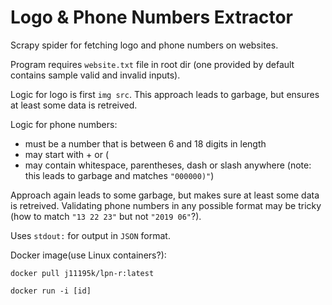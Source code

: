 # Logo &amp; Phone Numbers Extractor

Scrapy spider for fetching logo and phone numbers on websites.

Program requires `website.txt` file in root dir (one provided by default contains sample valid and invalid inputs). 

Logic for logo is first `img src`. This approach leads to garbage, but ensures at least some data is retreived. 

Logic for phone numbers: 
- must be a number that is between 6 and 18 digits in length
- may start with + or (
- may contain whitespace, parentheses, dash or slash anywhere (note: this leads to garbage and matches `"000000)"`)
                         
Approach again leads to some garbage, but makes sure at least some data is retreived. Validating phone numbers in any possible format may
be tricky (how to match `"13 22 23"` but not `"2019 06"`?). 

Uses `stdout:` for output in `JSON` format.

Docker image(use Linux containers?):

`docker pull j11195k/lpn-r:latest`

`docker run -i [id]`

